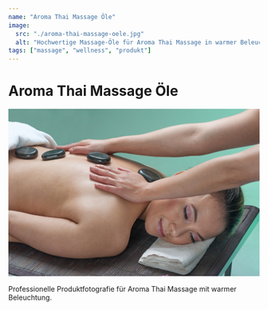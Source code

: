 ```yaml
---
name: "Aroma Thai Massage Öle"
image:
  src: "./aroma-thai-massage-oele.jpg"
  alt: "Hochwertige Massage-Öle für Aroma Thai Massage in warmer Beleuchtung"
tags: ["massage", "wellness", "produkt"]
---
```


# Aroma Thai Massage Öle
![Hochwertige Massage-Öle für Aroma Thai Massage in warmer Beleuchtung](./aroma-thai-massage-oele.jpg)

Professionelle Produktfotografie für Aroma Thai Massage mit warmer Beleuchtung.
